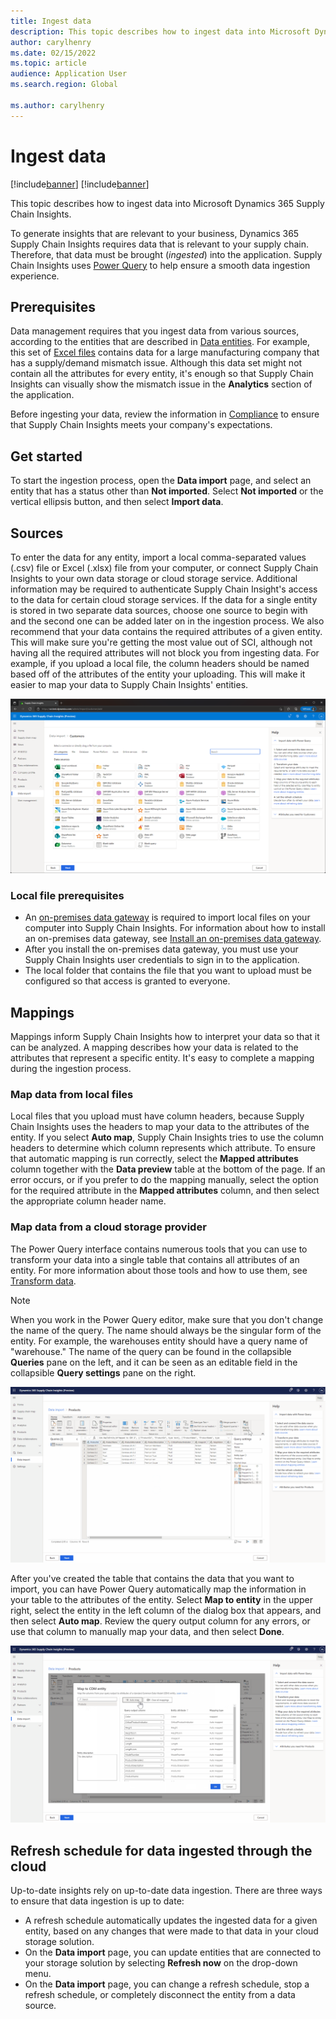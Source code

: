 ```yaml
---
title: Ingest data
description: This topic describes how to ingest data into Microsoft Dynamics 365 Supply Chain Insights.
author: carylhenry
ms.date: 02/15/2022
ms.topic: article
audience: Application User
ms.search.region: Global

ms.author: carylhenry
---
```


# Ingest data

[!include[banner](includes/banner.md)]
[!include[banner](includes/preview-banner.md)]

This topic describes how to ingest data into Microsoft Dynamics 365 Supply Chain Insights.

To generate insights that are relevant to your business, Dynamics 365 Supply Chain Insights requires data that is relevant to your supply chain. Therefore, that data must be brought (*ingested*) into the application. Supply Chain Insights uses [Power Query](/power-query/power-query-what-is-power-query) to help ensure a smooth data ingestion experience.

## Prerequisites

Data management requires that you ingest data from various sources, according to the entities that are described in [Data entities](entities.md). For example, this set of [Excel files](https://download.microsoft.com/download/d/c/2/dc238977-69a5-4440-a19e-24d632c25cf5/OEM_Electronics_Sample.zip) contains data for a large manufacturing company that has a supply/demand mismatch issue. Although this data set might not contain all the attributes for every entity, it's enough so that Supply Chain Insights can visually show the mismatch issue in the **Analytics** section of the application.

Before ingesting your data, review the information in [Compliance](resiliency-compliance-security.md) to ensure that Supply Chain Insights meets your company's expectations.

## Get started

To start the ingestion process, open the **Data import** page, and select an entity that has a status other than **Not imported**. Select **Not imported** or the vertical ellipsis button, and then select **Import data**.

## Sources

To enter the data for any entity, import a local comma-separated values (.csv) file or Excel (.xlsx) file from your computer, or connect Supply Chain Insights to your own data storage or cloud storage service. Additional information may be required to authenticate Supply Chain Insight's access to the data for certain cloud storage services. If the data for a single entity is stored in two separate data sources, choose one source to begin with and the second one can be added later on in the ingestion process. We also recommend that your data contains the required attributes of a given entity. This will make sure you're getting the most value out of SCI, although not having all the required attributes will not block you from ingesting data. For example, if you upload a local file, the column headers should be named based off of the attributes of the entity your uploading. This will make it easier to map your data to Supply Chain Insights' entities.

![Data import page showing a list of data sources that can be connected to Supply Chain Insights.](media/connector-options.png)

### Local file prerequisites

- An [on-premises data gateway](/data-integration/gateway/service-gateway-onprem) is required to import local files on your computer into Supply Chain Insights. For information about how to install an on-premises data gateway, see [Install an on-premises data gateway](/data-integration/gateway/service-gateway-install).
- After you install the on-premises data gateway, you must use your Supply Chain Insights user credentials to sign in to the application.
- The local folder that contains the file that you want to upload must be configured so that access is granted to everyone.

## Mappings

Mappings inform Supply Chain Insights how to interpret your data so that it can be analyzed. A mapping describes how your data is related to the attributes that represent a specific entity. It's easy to complete a mapping during the ingestion process.

### Map data from local files

Local files that you upload must have column headers, because Supply Chain Insights uses the headers to map your data to the attributes of the entity. If you select **Auto map**, Supply Chain Insights tries to use the column headers to determine which column represents which attribute. To ensure that automatic mapping is run correctly, select the **Mapped attributes** column together with the **Data preview** table at the bottom of the page. If an error occurs, or if you prefer to do the mapping manually, select the option for the required attribute in the **Mapped attributes** column, and then select the appropriate column header name.

### Map data from a cloud storage provider

The Power Query interface contains numerous tools that you can use to transform your data into a single table that contains all attributes of an entity. For more information about those tools and how to use them, see [Transform data](/power-query/power-query-ui). 

> [!NOTE]
> When you work in the Power Query editor, make sure that you don't change the name of the query. The name should always be the singular form of the entity. For example, the warehouses entity should have a query name of "warehouse." The name of the query can be found in the collapsible **Queries** pane on the left, and it can be seen as an editable field in the collapsible **Query settings** pane on the right. 
    
![Data import page, showing the Power Query editor for the product entity.](media/power-query-editor.png)

After you've created the table that contains the data that you want to import, you can have Power Query automatically map the information in your table to the attributes of the entity. Select **Map to entity** in the upper right, select the entity in the left column of the dialog box that appears, and then select **Auto map**. Review the query output column for any errors, or use that column to manually map your data, and then select **Done**.

![Data import page, showing the dialog box for Power Query's auto map feature when it's to map user data to a product entity's attributes.](media/product-attribute-mapping.png)

## Refresh schedule for data ingested through the cloud

Up-to-date insights rely on up-to-date data ingestion. There are three ways to ensure that data ingestion is up to date:

- A refresh schedule automatically updates the ingested data for a given entity, based on any changes that were made to that data in your cloud storage solution.
- On the **Data import** page, you can update entities that are connected to your storage solution by selecting **Refresh now** on the drop-down menu.
- On the **Data import** page, you can change a refresh schedule, stop a refresh schedule, or completely disconnect the entity from a data source.
